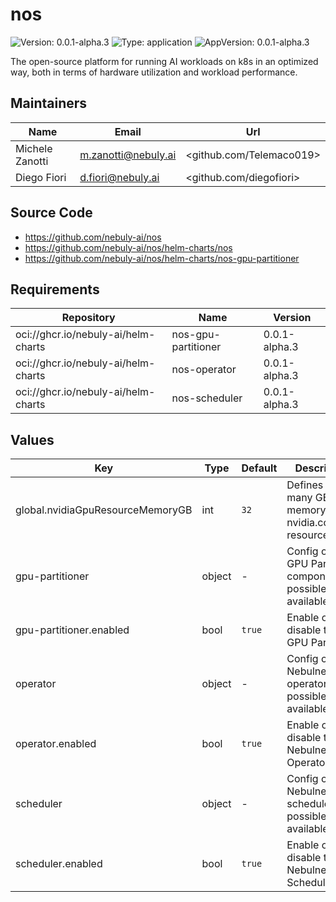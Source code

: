 # nos

![Version: 0.0.1-alpha.3](https://img.shields.io/badge/Version-0.0.1--alpha.3-informational?style=flat-square) ![Type: application](https://img.shields.io/badge/Type-application-informational?style=flat-square) ![AppVersion: 0.0.1-alpha.3](https://img.shields.io/badge/AppVersion-0.0.1--alpha.3-informational?style=flat-square)

The open-source platform for running AI workloads on k8s in an optimized way, both in terms of hardware utilization and workload performance.

## Maintainers

| Name | Email | Url |
| ---- | ------ | --- |
| Michele Zanotti | <m.zanotti@nebuly.ai> | <github.com/Telemaco019> |
| Diego Fiori | <d.fiori@nebuly.ai> | <github.com/diegofiori> |

## Source Code

* <https://github.com/nebuly-ai/nos>
* <https://github.com/nebuly-ai/nos/helm-charts/nos>
* <https://github.com/nebuly-ai/nos/helm-charts/nos-gpu-partitioner>

## Requirements

| Repository | Name | Version |
|------------|------|---------|
| oci://ghcr.io/nebuly-ai/helm-charts | nos-gpu-partitioner | 0.0.1-alpha.3 |
| oci://ghcr.io/nebuly-ai/helm-charts | nos-operator | 0.0.1-alpha.3 |
| oci://ghcr.io/nebuly-ai/helm-charts | nos-scheduler | 0.0.1-alpha.3 |

## Values

| Key | Type | Default | Description |
|-----|------|---------|-------------|
| global.nvidiaGpuResourceMemoryGB | int | `32` | Defines how many GB of memory each nvidia.com/gpu resource has. |
| gpu-partitioner | object | - | Config of the GPU Partitioner component. All possible values available [here](https://github.com/Telemaco019/nebulnetes/tree/main/helm-charts/gpu-partitioner). |
| gpu-partitioner.enabled | bool | `true` | Enable or disable the GPU Partitioner |
| operator | object | - | Config of the Nebulnetes operator. All possible values available [here](https://github.com/Telemaco019/nebulnetes/tree/main/helm-charts/n8s-operator). |
| operator.enabled | bool | `true` | Enable or disable the Nebulnetes Operator |
| scheduler | object | - | Config of the Nebulnetes scheduler. All possible values available [here](https://github.com/Telemaco019/nebulnetes/tree/main/helm-charts/scheduler). |
| scheduler.enabled | bool | `true` | Enable or disable the Nebulnetes Scheduler |

